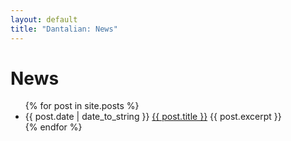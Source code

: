 ```yaml
---
layout: default
title: "Dantalian: News"
---
```


# News

<ul class="posts">
  {% for post in site.posts %}
    <li>
      <span>{{ post.date | date_to_string }}</span>
      <a href="{{ site.baseurl }}{{ post.url }}">{{ post.title }}</a>
      {{ post.excerpt }}
    </li>
  {% endfor %}
</ul>
